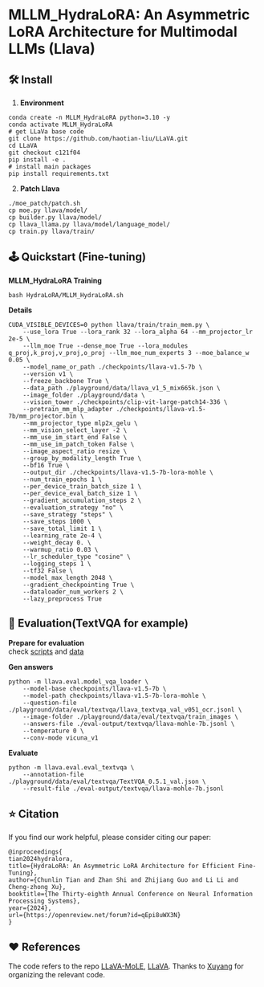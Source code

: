 # MLLM_HydraLoRA: An Asymmetric LoRA Architecture for Multimodal LLMs (Llava)


## 🛠️ Install

1. **Environment**

```
conda create -n MLLM_HydraLoRA python=3.10 -y
conda activate MLLM_HydraLoRA
# get LLaVa base code
git clone https://github.com/haotian-liu/LLaVA.git
cd LLaVA
git checkout c121f04
pip install -e .
# install main packages
pip install requirements.txt
```

2. **Patch Llava**

```
./moe_patch/patch.sh
cp moe.py llava/model/
cp builder.py llava/model/
cp llava_llama.py llava/model/language_model/
cp train.py llava/train/
```

## 🕹️ Quickstart (Fine-tuning)

**MLLM_HydraLoRA Training**

```
bash HydraLoRA/MLLM_HydraLoRA.sh
```

**Details**
```
CUDA_VISIBLE_DEVICES=0 python llava/train/train_mem.py \
    --use_lora True --lora_rank 32 --lora_alpha 64 --mm_projector_lr 2e-5 \
    --llm_moe True --dense_moe True --lora_modules q_proj,k_proj,v_proj,o_proj --llm_moe_num_experts 3 --moe_balance_w 0.05 \
    --model_name_or_path ./checkpoints/llava-v1.5-7b \
    --version v1 \
    --freeze_backbone True \
    --data_path ./playground/data/llava_v1_5_mix665k.json \
    --image_folder ./playground/data \
    --vision_tower ./checkpoints/clip-vit-large-patch14-336 \
    --pretrain_mm_mlp_adapter ./checkpoints/llava-v1.5-7b/mm_projector.bin \
    --mm_projector_type mlp2x_gelu \
    --mm_vision_select_layer -2 \
    --mm_use_im_start_end False \
    --mm_use_im_patch_token False \
    --image_aspect_ratio resize \
    --group_by_modality_length True \
    --bf16 True \
    --output_dir ./checkpoints/llava-v1.5-7b-lora-mohle \
    --num_train_epochs 1 \
    --per_device_train_batch_size 1 \
    --per_device_eval_batch_size 1 \
    --gradient_accumulation_steps 2 \
    --evaluation_strategy "no" \
    --save_strategy "steps" \
    --save_steps 1000 \
    --save_total_limit 1 \
    --learning_rate 2e-4 \
    --weight_decay 0. \
    --warmup_ratio 0.03 \
    --lr_scheduler_type "cosine" \
    --logging_steps 1 \
    --tf32 False \
    --model_max_length 2048 \
    --gradient_checkpointing True \
    --dataloader_num_workers 2 \
    --lazy_preprocess True

```
## 🌋 Evaluation(TextVQA for example)

**Prepare for evaluation**  
check [scripts](https://github.com/haotian-liu/LLaVA/blob/main/docs/Evaluation.md#scripts) and [data](https://github.com/haotian-liu/LLaVA/blob/main/docs/Evaluation.md#textvqa)

**Gen answers**
```
python -m llava.eval.model_vqa_loader \
    --model-base checkpoints/llava-v1.5-7b \
    --model-path checkpoints/llava-v1.5-7b-lora-mohle \
    --question-file ./playground/data/eval/textvqa/llava_textvqa_val_v051_ocr.jsonl \
    --image-folder ./playground/data/eval/textvqa/train_images \
    --answers-file ./eval-output/textvqa/llava-mohle-7b.jsonl \
    --temperature 0 \
    --conv-mode vicuna_v1

```
**Evaluate**
```
python -m llava.eval.eval_textvqa \
    --annotation-file ./playground/data/eval/textvqa/TextVQA_0.5.1_val.json \
    --result-file ./eval-output/textvqa/llava-mohle-7b.jsonl

```
## ⭐ Citation

If you find our work helpful, please consider citing our paper:

```
@inproceedings{
tian2024hydralora,
title={HydraLoRA: An Asymmetric LoRA Architecture for Efficient Fine-Tuning},
author={Chunlin Tian and Zhan Shi and Zhijiang Guo and Li Li and Cheng-zhong Xu},
booktitle={The Thirty-eighth Annual Conference on Neural Information Processing Systems},
year={2024},
url={https://openreview.net/forum?id=qEpi8uWX3N}
}
```

## ❤️ References

The code refers to the repo [LLaVA-MoLE](https://github.com/forwchen/LLaVA-MoLE), [LLaVA](https://github.com/haotian-liu/LLaVA). Thanks to [Xuyang](https://github.com/coder23j) for organizing the relevant code.
